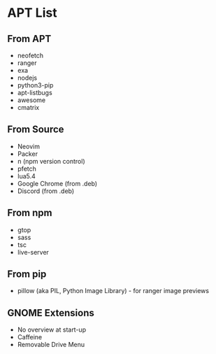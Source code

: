 # APT List

## From APT
- neofetch
- ranger
- exa
- nodejs
- python3-pip
- apt-listbugs
- awesome
- cmatrix

## From Source
- Neovim
- Packer
- n (npm version control)
- pfetch
- lua5.4
- Google Chrome (from .deb)
- Discord (from .deb)

## From npm
- gtop
- sass
- tsc
- live-server

## From pip
- pillow (aka PIL, Python Image Library) - for ranger image previews

## GNOME Extensions
- No overview at start-up
- Caffeine
- Removable Drive Menu
